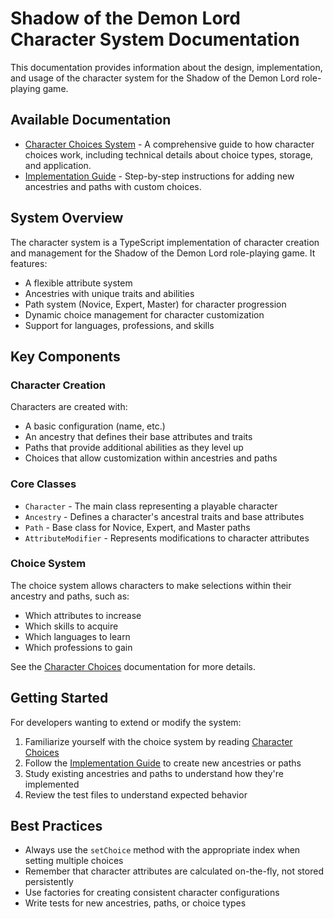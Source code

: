 # Shadow of the Demon Lord Character System Documentation

This documentation provides information about the design, implementation, and usage of the character system for the Shadow of the Demon Lord role-playing game.

## Available Documentation

- [Character Choices System](CHARACTER_CHOICES.md) - A comprehensive guide to how character choices work, including technical details about choice types, storage, and application.
- [Implementation Guide](IMPLEMENTATION_GUIDE.md) - Step-by-step instructions for adding new ancestries and paths with custom choices.

## System Overview

The character system is a TypeScript implementation of character creation and management for the Shadow of the Demon Lord role-playing game. It features:

- A flexible attribute system
- Ancestries with unique traits and abilities
- Path system (Novice, Expert, Master) for character progression
- Dynamic choice management for character customization
- Support for languages, professions, and skills

## Key Components

### Character Creation

Characters are created with:
- A basic configuration (name, etc.)
- An ancestry that defines their base attributes and traits
- Paths that provide additional abilities as they level up
- Choices that allow customization within ancestries and paths

### Core Classes

- `Character` - The main class representing a playable character
- `Ancestry` - Defines a character's ancestral traits and base attributes
- `Path` - Base class for Novice, Expert, and Master paths
- `AttributeModifier` - Represents modifications to character attributes

### Choice System

The choice system allows characters to make selections within their ancestry and paths, such as:
- Which attributes to increase
- Which skills to acquire
- Which languages to learn
- Which professions to gain

See the [Character Choices](CHARACTER_CHOICES.md) documentation for more details.

## Getting Started

For developers wanting to extend or modify the system:

1. Familiarize yourself with the choice system by reading [Character Choices](CHARACTER_CHOICES.md)
2. Follow the [Implementation Guide](IMPLEMENTATION_GUIDE.md) to create new ancestries or paths
3. Study existing ancestries and paths to understand how they're implemented
4. Review the test files to understand expected behavior

## Best Practices

- Always use the `setChoice` method with the appropriate index when setting multiple choices
- Remember that character attributes are calculated on-the-fly, not stored persistently
- Use factories for creating consistent character configurations
- Write tests for new ancestries, paths, or choice types 